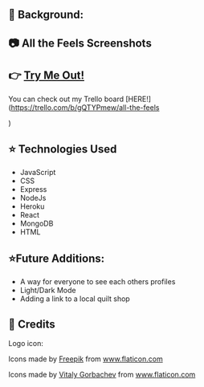 ## :notebook: Background:


## :camera: All the Feels Screenshots




## :point_right: [Try Me Out!](https://allthefeelsapp.herokuapp.com/)
You can check out my Trello board [HERE!](https://trello.com/b/gQTYPmew/all-the-feels

)

## :star: Technologies Used
- JavaScript
- CSS
- Express
- NodeJs
- Heroku
- React
- MongoDB
- HTML

## :star:Future Additions:
- A way for everyone to see each others profiles
- Light/Dark Mode
- Adding a link to a local quilt shop

## :green_heart: Credits

Logo icon: <div>Icons made by <a href="https://www.freepik.com" title="Freepik">Freepik</a> from <a href="https://www.flaticon.com/" title="Flaticon">www.flaticon.com</a></div>

<div>Icons made by <a href="https://www.flaticon.com/authors/vitaly-gorbachev" title="Vitaly Gorbachev">Vitaly Gorbachev</a> from <a href="https://www.flaticon.com/" title="Flaticon">www.flaticon.com</a></div>